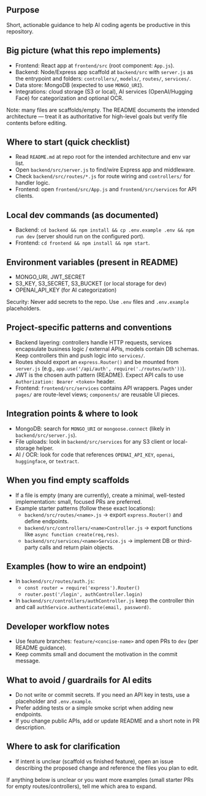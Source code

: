 ## Purpose
Short, actionable guidance to help AI coding agents be productive in this repository.

## Big picture (what this repo implements)
- Frontend: React app at `frontend/src` (root component: `App.js`).
- Backend: Node/Express app scaffold at `backend/src` with `server.js` as the entrypoint and folders: `controllers/`, `models/`, `routes/`, `services/`.
- Data store: MongoDB (expected to use `MONGO_URI`).
- Integrations: cloud storage (S3 or local), AI services (OpenAI/Hugging Face) for categorization and optional OCR.

Note: many files are scaffolds/empty. The README documents the intended architecture — treat it as authoritative for high-level goals but verify file contents before editing.

## Where to start (quick checklist)
- Read `README.md` at repo root for the intended architecture and env var list.
- Open `backend/src/server.js` to find/wire Express app and middleware.
- Check `backend/src/routes/*.js` for route wiring and `controllers/` for handler logic.
- Frontend: open `frontend/src/App.js` and `frontend/src/services` for API clients.

## Local dev commands (as documented)
- Backend: `cd backend && npm install && cp .env.example .env && npm run dev` (server should run on the configured port).
- Frontend: `cd frontend && npm install && npm start`.

## Environment variables (present in README)
- MONGO_URI, JWT_SECRET
- S3_KEY, S3_SECRET, S3_BUCKET (or local storage for dev)
- OPENAI_API_KEY (for AI categorization)

Security: Never add secrets to the repo. Use `.env` files and `.env.example` placeholders.

## Project-specific patterns and conventions
- Backend layering: controllers handle HTTP requests, services encapsulate business logic / external APIs, models contain DB schemas. Keep controllers thin and push logic into `services/`.
- Routes should export an `express.Router()` and be mounted from `server.js` (e.g., `app.use('/api/auth', require('./routes/auth'))`).
- JWT is the chosen auth pattern (README). Expect API calls to use `Authorization: Bearer <token>` header.
- Frontend: `frontend/src/services` contains API wrappers. Pages under `pages/` are route-level views; `components/` are reusable UI pieces.

## Integration points & where to look
- MongoDB: search for `MONGO_URI` or `mongoose.connect` (likely in `backend/src/server.js`).
- File uploads: look in `backend/src/services` for any S3 client or local-storage helper.
- AI / OCR: look for code that references `OPENAI_API_KEY`, `openai`, `huggingface`, or `textract`.

## When you find empty scaffolds
- If a file is empty (many are currently), create a minimal, well-tested implementation: small, focused PRs are preferred.
- Example starter patterns (follow these exact locations):
  - `backend/src/routes/<name>.js` -> export `express.Router()` and define endpoints.
  - `backend/src/controllers/<name>Controller.js` -> export functions like `async function create(req,res)`.
  - `backend/src/services/<name>Service.js` -> implement DB or third-party calls and return plain objects.

## Examples (how to wire an endpoint)
- In `backend/src/routes/auth.js`:
  - `const router = require('express').Router()`
  - `router.post('/login', authController.login)`
- In `backend/src/controllers/authController.js` keep the controller thin and call `authService.authenticate(email, password)`.


## Developer workflow notes
- Use feature branches: `feature/<concise-name>` and open PRs to `dev` (per README guidance).
- Keep commits small and document the motivation in the commit message.

## What to avoid / guardrails for AI edits
- Do not write or commit secrets. If you need an API key in tests, use a placeholder and `.env.example`.
- Prefer adding tests or a simple smoke script when adding new endpoints.
- If you change public APIs, add or update README and a short note in PR description.

## Where to ask for clarification
- If intent is unclear (scaffold vs finished feature), open an issue describing the proposed change and reference the files you plan to edit.

If anything below is unclear or you want more examples (small starter PRs for empty routes/controllers), tell me which area to expand.
